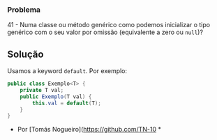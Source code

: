 ### Problema

41 - Numa classe ou método genérico como podemos inicializar o tipo genérico
com o seu valor por omissão (equivalente a zero ou `null`)?

## Solução

Usamos a keyword `default`. Por exemplo:

``` cs
public class Exemplo<T> {
	private T val;
	public Exemplo(T val) {
		this.val = default(T);
	}
}
```

* Por [Tomás Nogueiro](https://github.com/TN-10 *
